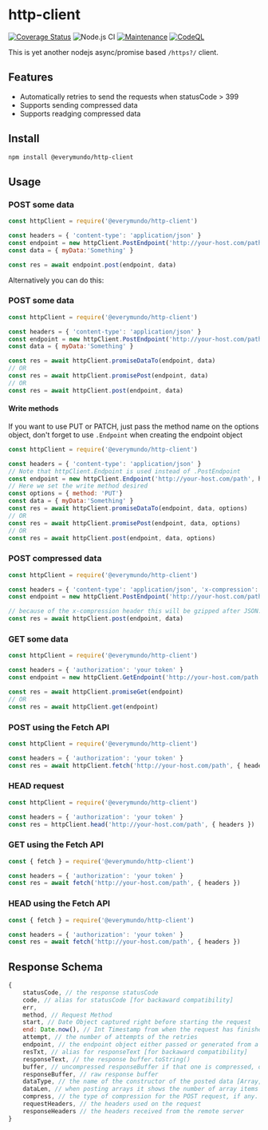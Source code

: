 # http-client
[![Coverage Status](https://coveralls.io/repos/github/EveryMundo/http-client/badge.svg?branch=master)](https://coveralls.io/github/EveryMundo/http-client?branch=master)
![Node.js CI](https://github.com/EveryMundo/http-client/actions/workflows/test-and-coverage.yml/badge.svg)
[![Maintenance](https://img.shields.io/badge/Maintained%3F-yes-green.svg)](https://github.com/EveryMundo/http-client/graphs/commit-activity)
[![CodeQL](https://github.com/EveryMundo/http-client/actions/workflows/codeql-analysis.yml/badge.svg)](https://github.com/EveryMundo/http-client/actions/workflows/codeql-analysis.yml)

This is yet another nodejs async/promise based ```/https?/``` client.

## Features
* Automatically retries to send the requests when statusCode > 399
* Supports sending compressed data
* Supports readging compressed data

## Install
```sh
npm install @everymundo/http-client
```

## Usage
### POST some data
```js
const httpClient = require('@everymundo/http-client')

const headers = { 'content-type': 'application/json' }
const endpoint = new httpClient.PostEndpoint('http://your-host.com/path', headers)
const data = { myData:'Something' }

const res = await endpoint.post(endpoint, data)
```

Alternatively you can do this:
### POST some data
```js
const httpClient = require('@everymundo/http-client')

const headers = { 'content-type': 'application/json' }
const endpoint = new httpClient.PostEndpoint('http://your-host.com/path', headers)
const data = { myData:'Something' }

const res = await httpClient.promiseDataTo(endpoint, data)
// OR
const res = await httpClient.promisePost(endpoint, data)
// OR
const res = await httpClient.post(endpoint, data)
```


#### Write methods
If you want to use PUT or PATCH, just pass the method name on the options object, don't forget to use `.Endpoint` when creating the endpoint object
```js
const httpClient = require('@everymundo/http-client')

const headers = { 'content-type': 'application/json' }
// Note that httpClient.Endpoint is used instead of .PostEndpoint
const endpoint = new httpClient.Endpoint('http://your-host.com/path', headers)
// Here we set the write method desired
const options = { method: 'PUT'}
const data = { myData:'Something' }
const res = await httpClient.promiseDataTo(endpoint, data, options)
// OR
const res = await httpClient.promisePost(endpoint, data, options)
// OR
const res = await httpClient.post(endpoint, data, options)
```

### POST compressed data
```js
const httpClient = require('@everymundo/http-client')

const headers = { 'content-type': 'application/json', 'x-compression': 'gzip' }
const endpoint = new httpClient.PostEndpoint('http://your-host.com/path', headers)

// because of the x-compression header this will be gzipped after JSON.stringify
const res = await httpClient.post(endpoint, data)
```


### GET some data
```js
const httpClient = require('@everymundo/http-client')

const headers = { 'authorization': 'your token' }
const endpoint = new httpClient.GetEndpoint('http://your-host.com/path', headers)

const res = await httpClient.promiseGet(endpoint)
// OR
const res = await httpClient.get(endpoint)
```

### POST using the Fetch API
```js
const httpClient = require('@everymundo/http-client')

const headers = { 'authorization': 'your token' }
const res = await httpClient.fetch('http://your-host.com/path', { headers, body: data })
```

### HEAD request
```js
const httpClient = require('@everymundo/http-client')

const headers = { 'authorization': 'your token' }
const res = httpClient.head('http://your-host.com/path', { headers })
```

### GET using the Fetch API
```js
const { fetch } = require('@everymundo/http-client')

const headers = { 'authorization': 'your token' }
const res = await fetch('http://your-host.com/path', { headers })
```

### HEAD using the Fetch API
```js
const { fetch } = require('@everymundo/http-client')

const headers = { 'authorization': 'your token' }
const res = await fetch('http://your-host.com/path', { headers })
```

## Response Schema
```js
{
    statusCode, // the response statusCode
    code, // alias for statusCode [for backaward compatibility]
    err,
    method, // Request Method
    start, // Date Object captured right before starting the request
    end: Date.now(), // Int Timestamp from when the request has finished
    attempt, // the number of attempts of the retries
    endpoint, // the endpoint object either passed or generated from a string
    resTxt, // alias for responseText [for backaward compatibility]
    responseText, // the response buffer.toString()
    buffer, // uncompressed responseBuffer if that one is compressed, otherwise, responseBuffer
    responseBuffer, // raw response buffer
    dataType, // the name of the constructor of the posted data [Array, Object, String, Buffer]
    dataLen, // when posting arrays it shows the number of array items posted
    compress, // the type of compression for the POST request, if any. Valid values are gzip and deflate
    requestHeaders, // the headers used on the request
    responseHeaders // the headers received from the remote server
}
```
